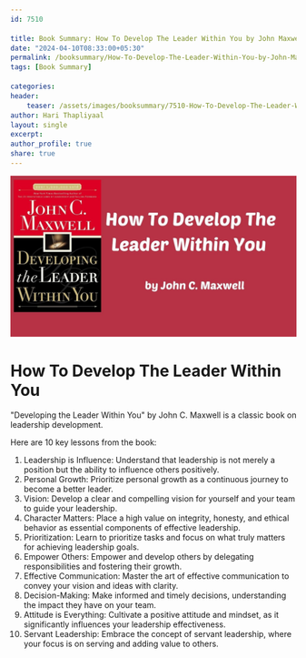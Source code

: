 ```yaml
---                            
id: 7510                            
                          
title: Book Summary: How To Develop The Leader Within You by John Maxwell                     
date: "2024-04-10T08:33:00+05:30"                            
permalink: /booksummary/How-To-Develop-The-Leader-Within-You-by-John-Maxwell                      
tags: [Book Summary]                     
                            
categories:                            
header:                            
    teaser: /assets/images/booksummary/7510-How-To-Develop-The-Leader-Within-You-by-John-Maxwell.jpg                         
author: Hari Thapliyaal                            
layout: single                            
excerpt:                            
author_profile: true                            
share: true                            
---                            
```

                            
![How To Develop The Leader Within You by John Maxwell](/assets/images/booksummary/7510-How-To-Develop-The-Leader-Within-You-by-John-Maxwell.jpg)                                 
   
# How To Develop The Leader Within You

"Developing the Leader Within You" by John C. Maxwell is a classic book on leadership development.

Here are 10 key lessons from the book:

1. Leadership is Influence: Understand that leadership is not merely a position but the ability to influence others positively.
2. Personal Growth: Prioritize personal growth as a continuous journey to become a better leader.
3. Vision: Develop a clear and compelling vision for yourself and your team to guide your leadership.
4. Character Matters: Place a high value on integrity, honesty, and ethical behavior as essential components of effective leadership.
5. Prioritization: Learn to prioritize tasks and focus on what truly matters for achieving leadership goals.
6. Empower Others: Empower and develop others by delegating responsibilities and fostering their growth.
7. Effective Communication: Master the art of effective communication to convey your vision and ideas with clarity.
8. Decision-Making: Make informed and timely decisions, understanding the impact they have on your team.
9. Attitude is Everything: Cultivate a positive attitude and mindset, as it significantly influences your leadership effectiveness.
10. Servant Leadership: Embrace the concept of servant leadership, where your focus is on serving and adding value to others.